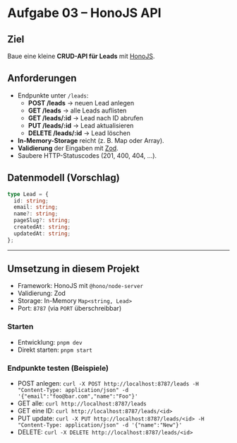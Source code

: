 # Aufgabe 03 – HonoJS API

## Ziel

Baue eine kleine **CRUD-API für Leads** mit [HonoJS](https://hono.dev/).

## Anforderungen

- Endpunkte unter `/leads`:
  - **POST /leads** → neuen Lead anlegen
  - **GET /leads** → alle Leads auflisten
  - **GET /leads/:id** → Lead nach ID abrufen
  - **PUT /leads/:id** → Lead aktualisieren
  - **DELETE /leads/:id** → Lead löschen
- **In-Memory-Storage** reicht (z. B. Map oder Array).
- **Validierung** der Eingaben mit [Zod](https://zod.dev/).
- Saubere HTTP-Statuscodes (201, 400, 404, …).

## Datenmodell (Vorschlag)

```ts
type Lead = {
  id: string;
  email: string;
  name?: string;
  pageSlug?: string;
  createdAt: string;
  updatedAt: string;
};
```

---

## Umsetzung in diesem Projekt

- Framework: HonoJS mit `@hono/node-server`
- Validierung: Zod
- Storage: In-Memory `Map<string, Lead>`
- Port: `8787` (via `PORT` überschreibbar)

### Starten

- Entwicklung: `pnpm dev`
- Direkt starten: `pnpm start`

### Endpunkte testen (Beispiele)

- POST anlegen:
  `curl -X POST http://localhost:8787/leads -H "Content-Type: application/json" -d '{"email":"foo@bar.com","name":"Foo"}'`
- GET alle: `curl http://localhost:8787/leads`
- GET eine ID: `curl http://localhost:8787/leads/<id>`
- PUT update: `curl -X PUT http://localhost:8787/leads/<id> -H "Content-Type: application/json" -d '{"name":"New"}'`
- DELETE: `curl -X DELETE http://localhost:8787/leads/<id>`
